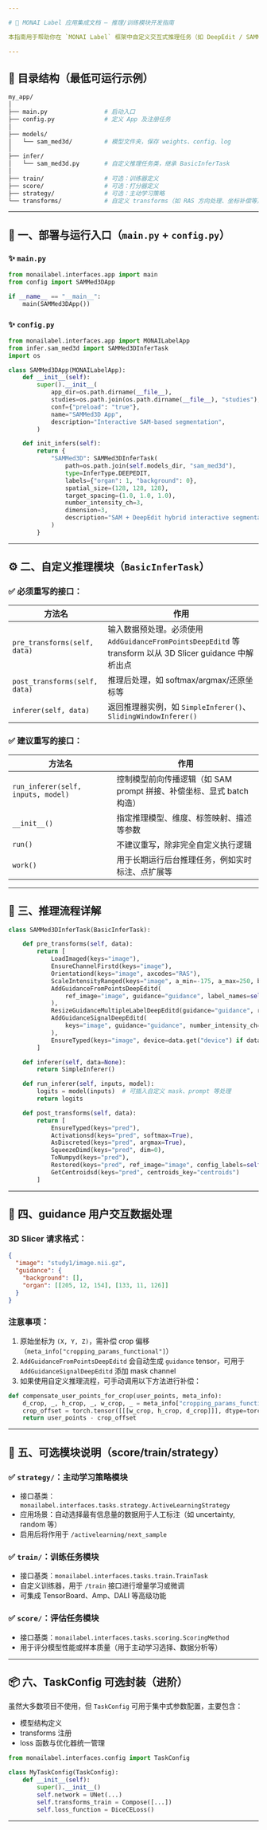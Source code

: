 ```yaml
---

# 🧠 MONAI Label 应用集成文档 — 推理/训练模块开发指南

本指南用于帮助你在 `MONAI Label` 框架中自定义交互式推理任务（如 DeepEdit / SAMMed3D），以支持 3D 医学图像的高效交互分割。

---
```


## 📁 目录结构（最低可运行示例）

```bash
my_app/
│
├── main.py                # 启动入口
├── config.py              # 定义 App 及注册任务
│
├── models/
│   └── sam_med3d/         # 模型文件夹，保存 weights、config、log
│
├── infer/
│   └── sam_med3d.py       # 自定义推理任务类，继承 BasicInferTask
│
├── train/                 # 可选：训练器定义
├── score/                 # 可选：打分器定义
├── strategy/              # 可选：主动学习策略
└── transforms/            # 自定义 transforms（如 RAS 方向处理、坐标补偿等）
```

---

## 🚀 一、部署与运行入口（`main.py` + `config.py`）

### ✨ `main.py`

```python
from monailabel.interfaces.app import main
from config import SAMMed3DApp

if __name__ == "__main__":
    main(SAMMed3DApp())
```

### ✨ `config.py`

```python
from monailabel.interfaces.app import MONAILabelApp
from infer.sam_med3d import SAMMed3DInferTask
import os

class SAMMed3DApp(MONAILabelApp):
    def __init__(self):
        super().__init__(
            app_dir=os.path.dirname(__file__),
            studies=os.path.join(os.path.dirname(__file__), "studies"),
            conf={"preload": "true"},
            name="SAMMed3D App",
            description="Interactive SAM-based segmentation",
        )

    def init_infers(self):
        return {
            "SAMMed3D": SAMMed3DInferTask(
                path=os.path.join(self.models_dir, "sam_med3d"),
                type=InferType.DEEPEDIT,
                labels={"organ": 1, "background": 0},
                spatial_size=(128, 128, 128),
                target_spacing=(1.0, 1.0, 1.0),
                number_intensity_ch=3,
                dimension=3,
                description="SAM + DeepEdit hybrid interactive segmentation"
            )
        }
```

---

## ⚙️ 二、自定义推理模块（`BasicInferTask`）

### ✅ 必须重写的接口：

| 方法名                           | 作用                                                                                    |
| ----------------------------- | ------------------------------------------------------------------------------------- |
| `pre_transforms(self, data)`  | 输入数据预处理。必须使用 `AddGuidanceFromPointsDeepEditd` 等 transform 以从 3D Slicer guidance 中解析出点 |
| `post_transforms(self, data)` | 推理后处理，如 softmax/argmax/还原坐标等                                                          |
| `inferer(self, data)`         | 返回推理器实例，如 `SimpleInferer()`、`SlidingWindowInferer()`                                  |

### ✅ 建议重写的接口：

| 方法名                                | 作用                                           |
| ---------------------------------- | -------------------------------------------- |
| `run_inferer(self, inputs, model)` | 控制模型前向传播逻辑（如 SAM prompt 拼接、补偿坐标、显式 batch 构造） |
| `__init__()`                       | 指定推理模型、维度、标签映射、描述等参数                         |
| `run()`                            | 不建议重写，除非完全自定义执行逻辑                            |
| `work()`                           | 用于长期运行后台推理任务，例如实时标注、点扩展等                     |

---

## 🧩 三、推理流程详解

```python
class SAMMed3DInferTask(BasicInferTask):

    def pre_transforms(self, data):
        return [
            LoadImaged(keys="image"),
            EnsureChannelFirstd(keys="image"),
            Orientationd(keys="image", axcodes="RAS"),
            ScaleIntensityRanged(keys="image", a_min=-175, a_max=250, b_min=0.0, b_max=1.0),
            AddGuidanceFromPointsDeepEditd(
                ref_image="image", guidance="guidance", label_names=self.labels
            ),
            ResizeGuidanceMultipleLabelDeepEditd(guidance="guidance", ref_image="image"),
            AddGuidanceSignalDeepEditd(
                keys="image", guidance="guidance", number_intensity_ch=self.number_intensity_ch
            ),
            EnsureTyped(keys="image", device=data.get("device") if data else None),
        ]

    def inferer(self, data=None):
        return SimpleInferer()

    def run_inferer(self, inputs, model):
        logits = model(inputs)  # 可插入自定义 mask、prompt 等处理
        return logits

    def post_transforms(self, data):
        return [
            EnsureTyped(keys="pred"),
            Activationsd(keys="pred", softmax=True),
            AsDiscreted(keys="pred", argmax=True),
            SqueezeDimd(keys="pred", dim=0),
            ToNumpyd(keys="pred"),
            Restored(keys="pred", ref_image="image", config_labels=self.labels),
            GetCentroidsd(keys="pred", centroids_key="centroids")
        ]
```

---

## 📍 四、guidance 用户交互数据处理

### 3D Slicer 请求格式：

```json
{
  "image": "study1/image.nii.gz",
  "guidance": {
    "background": [],
    "organ": [[205, 12, 154], [133, 11, 126]]
  }
}
```

### 注意事项：

1. 原始坐标为 `(X, Y, Z)`，需补偿 crop 偏移（`meta_info["cropping_params_functional"]`）
2. `AddGuidanceFromPointsDeepEditd` 会自动生成 `guidance` tensor，可用于 `AddGuidanceSignalDeepEditd` 添加 mask channel
3. 如果使用自定义推理流程，可手动调用以下方法进行补偿：

```python
def compensate_user_points_for_crop(user_points, meta_info):
    d_crop, _, h_crop, _, w_crop, _ = meta_info["cropping_params_functional"]
    crop_offset = torch.tensor([[[w_crop, h_crop, d_crop]]], dtype=torch.float32)
    return user_points - crop_offset
```

---

## 🧪 五、可选模块说明（score/train/strategy）

### ✅ `strategy/`：主动学习策略模块

* 接口基类：`monailabel.interfaces.tasks.strategy.ActiveLearningStrategy`
* 应用场景：自动选择最有信息量的数据用于人工标注（如 uncertainty, random 等）
* 启用后将作用于 `/activelearning/next_sample`

### ✅ `train/`：训练任务模块

* 接口基类：`monailabel.interfaces.tasks.train.TrainTask`
* 自定义训练器，用于 `/train` 接口进行增量学习或微调
* 可集成 TensorBoard、Amp、DALI 等高级功能

### ✅ `score/`：评估任务模块

* 接口基类：`monailabel.interfaces.tasks.scoring.ScoringMethod`
* 用于评分模型性能或样本质量（用于主动学习选择、数据分析等）

---

## 📦 六、TaskConfig 可选封装（进阶）

虽然大多数项目不使用，但 `TaskConfig` 可用于集中式参数配置，主要包含：

* 模型结构定义
* transforms 注册
* loss 函数与优化器统一管理

```python
from monailabel.interfaces.config import TaskConfig

class MyTaskConfig(TaskConfig):
    def __init__(self):
        super().__init__()
        self.network = UNet(...)
        self.transforms_train = Compose([...])
        self.loss_function = DiceCELoss()
```

---


